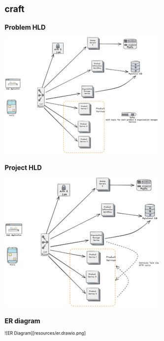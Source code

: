 # craft
## Problem HLD

![HLD diagram](resources/primary_hld.png)


## Project HLD

![HLD diagram](resources/primary_hld_impl.png)

## ER diagram
![ER Diagram][resources/er.drawio.png]
